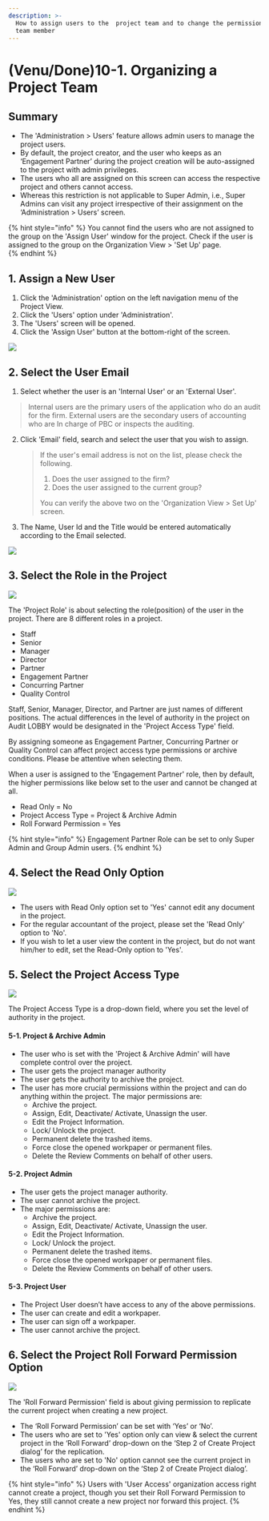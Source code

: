 ```yaml
---
description: >-
  How to assign users to the  project team and to change the permission of each
  team member
---
```


# \(Venu/Done\)10-1. Organizing a Project Team

## Summary

* The 'Administration &gt; Users' feature allows admin users to manage the project users.
* By default, the project creator, and the user who keeps as an ‘Engagement Partner’ during the project creation will be auto-assigned to the project with admin privileges.
* The users who all are assigned on this screen can access the respective project and others cannot access.
* Whereas this restriction is not applicable to Super Admin, i.e., Super Admins can visit any project irrespective of their assignment on the ‘Administration &gt; Users’ screen.

{% hint style="info" %}
You cannot find the users who are not assigned to the group on the 'Assign User' window for the project. Check if the user is assigned to the group on the Organization View &gt; 'Set Up' page.  
{% endhint %}

## 1. Assign a New User

1. Click the 'Administration' option on the left navigation menu of the Project View.
2. Click the 'Users' option under 'Administration'.
3. The 'Users' screen will be opened.
4. Click the 'Assign User' button at the bottom-right of the screen.

![](../../../.gitbook/assets/admin-assign-user%20%281%29.png)

## 2. Select the User Email  

1.  Select whether the user is an 'Internal User' or an 'External User'.

   > Internal users are the primary users of the application who do an audit for the firm. External users are the secondary users of accounting who are In charge of PBC or inspects the auditing.

2. Click 'Email' field, search and select the user that you wish to assign.

   > If the user's email address is not on the list, please check the following.
   >
   > 1. Does the user assigned to the firm?
   > 2. Does the user assigned to the current group?
   >
   > You can verify the above two on the 'Organization View &gt; Set Up' screen.

3. The Name, User Id and the Title would be entered automatically according to the Email selected.

![](../../../.gitbook/assets/assign-user-email.png)

## 3. Select the Role in the Project

![](../../../.gitbook/assets/a_9_2-1_4.jpg)

The 'Project Role' is about selecting the role\(position\) of the user in the project. There are 8 different roles in a project.

* Staff
* Senior
* Manager
* Director
* Partner
* Engagement Partner
* Concurring Partner
* Quality Control

Staff, Senior, Manager, Director, and Partner are just names of different positions. The actual differences in the level of authority in the project on Audit LOBBY would be designated in the 'Project Access Type' field.

By assigning someone as Engagement Partner, Concurring Partner or Quality Control can affect project access type permissions or archive conditions. Please be attentive when selecting them.

When a user is assigned to the 'Engagement Partner' role, then by default, the higher permissions like below set to the user and cannot be changed at all.

* Read Only = No
* Project Access Type = Project & Archive Admin
* Roll Forward Permission = Yes

{% hint style="info" %}
Engagement Partner Role can be set to only Super Admin and Group Admin users.
{% endhint %}

## 4. Select the Read Only Option

![](../../../.gitbook/assets/a_9_2-1_4_assign-user-readonly.jpg)

* The users with Read Only option set to 'Yes' cannot edit any document in the project.
* For the regular accountant of the project, please set the 'Read Only' option to 'No'.
* If you wish to let a user view the content in the project, but do not want him/her to edit, set the Read-Only option to 'Yes'.

## 5. Select the Project Access Type

![](../../../.gitbook/assets/assign-user-project-access-type.png)



The Project Access Type is a drop-down field, where you set the level of authority in the project.

#### 5-1. Project & Archive Admin 

* The user who is set with the 'Project & Archive Admin' will have complete control over the project.
* The user gets the project manager authority
* The user gets the authority to archive the project.
* The user has more crucial permissions within the project and can do anything within the project. The major permissions are:
  * Archive the project.
  * Assign, Edit, Deactivate/ Activate, Unassign the user.
  * Edit the Project Information.
  * Lock/ Unlock the project.
  * Permanent delete the trashed items.
  * Force close the opened workpaper or permanent files.
  * Delete the Review Comments on behalf of other users.

#### 5-2. Project Admin

* The user gets the project manager authority.
* The user cannot archive the project.
* The major permissions are:
  * Archive the project.
  * Assign, Edit, Deactivate/ Activate, Unassign the user.
  * Edit the Project Information.
  * Lock/ Unlock the project.
  * Permanent delete the trashed items.
  * Force close the opened workpaper or permanent files.
  * Delete the Review Comments on behalf of other users.

#### 5-3. Project User 

* The Project User doesn’t have access to any of the above permissions.
* The user can create and edit a workpaper.
* The user can sign off a workpaper.
* The user cannot archive the project.

## 6. Select the Project Roll Forward Permission Option

![](../../../.gitbook/assets/a_9_2-1_4_assign-user-rf-permission.jpg)



The 'Roll Forward Permission' field is about giving permission to replicate the current project when creating a new project.

* The ‘Roll Forward Permission’ can be set with ‘Yes’ or ‘No’.
* The users who are set to 'Yes' option only can view & select the current project in the ‘Roll Forward’ drop-down on the ‘Step 2 of Create Project dialog’ for the replication.
* The users who are set to 'No' option cannot see the current project in the ‘Roll Forward’ drop-down on the ‘Step 2 of Create Project dialog’.

{% hint style="info" %}
Users with 'User Access' organization access right cannot create a project, though you set their Roll Forward Permission to Yes, they still cannot create a new project nor forward this project.
{% endhint %}

